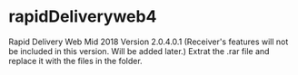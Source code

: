 # rapidDeliveryweb4
Rapid Delivery Web Mid 2018 
Version 2.0.4.0.1
(Receiver's features will not be included in this version. Will be added later.)
Extrat the .rar file and replace it with the files in the folder.

